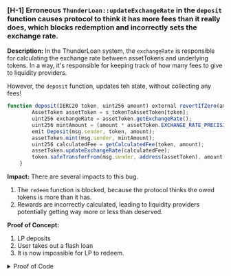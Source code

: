 ### [H-1] Erroneous `ThunderLoan::updateExchangeRate` in the `deposit` function causes protocol to think it has more fees than it really does, which blocks redemption and incorrectly sets the exchange rate.

**Description:** In the ThunderLoan system, the `exchangeRate` is responsible for calculating the exchange rate between assetTokens and underlying tokens.  In a way, it's responsible for keeping track of how many fees to give to liquidity providers.

However, the `deposit` function, updates teh state, without collecting any fees!

```javascript
function deposit(IERC20 token, uint256 amount) external revertIfZero(amount) revertIfNotAllowedToken(token) {
        AssetToken assetToken = s_tokenToAssetToken[token];
        uint256 exchangeRate = assetToken.getExchangeRate();
        uint256 mintAmount = (amount * assetToken.EXCHANGE_RATE_PRECISION()) / exchangeRate;
        emit Deposit(msg.sender, token, amount);
        assetToken.mint(msg.sender, mintAmount);
        uint256 calculatedFee = getCalculatedFee(token, amount);
        assetToken.updateExchangeRate(calculatedFee);
        token.safeTransferFrom(msg.sender, address(assetToken), amount);
    }
```

**Impact:** There are several impacts to this bug.

1.  The `redeem` function is blocked, because the protocol thinks the owed tokens is more than it has.
2.  Rewards are incorrectly calculated, leading to liquidity providers potentially getting way more or less than deserved.

**Proof of Concept:**

1.  LP deposits
2.  User takes out a flash loan
3.  It is now impossible for LP to redeem.

<details>
<summary> Proof of Code</summary>
Place the following into `ThunderLoanTest.t.sol`

```javascript
function testRedeemAfterLoan() public setAllowedToken hasDeposits {
        uint256 amountToBorrow = AMOUNT * 10;
        uint256 calculatedFee = thunderLoan.getCalculatedFee(tokenA, amountToBorrow);

        vm.startPrank(user);
        tokenA.mint(address(mockFlashLoanReceiver), calculatedFee);
        thunderLoan.flashloan(address(mockFlashLoanReceiver), tokenA, amountToBorrow, "");
        vm.stopPrank();
        uint256 amountToRedeem = type(uint256).max;
        vm.startPrank(liquidityProvider);
        thunderLoan.redeem(tokenA, amountToRedeem);
    }
```
<details>

**Recommended Mitigation:** Remove the updated exchange rate lines from `deposit`.

```diff
function deposit(IERC20 token, uint256 amount) external revertIfZero(amount) revertIfNotAllowedToken(token) {
        AssetToken assetToken = s_tokenToAssetToken[token];
        uint256 exchangeRate = assetToken.getExchangeRate();
        uint256 mintAmount = (amount * assetToken.EXCHANGE_RATE_PRECISION()) / exchangeRate;
        emit Deposit(msg.sender, token, amount);
        assetToken.mint(msg.sender, mintAmount);
-       uint256 calculatedFee = getCalculatedFee(token, amount);
-       assetToken.updateExchangeRate(calculatedFee);
        token.safeTransferFrom(msg.sender, address(assetToken), amount);
    }
```


### [H-2] Mixing up variable location causes storage collisions in `ThunderLoan::s_flashLoanFee` and `ThunderLoan::s_currentlyFlashLoaning`, freezing protocol

**Description:**  
`ThunderLoan.sol` has two variables in the following order:

```javascript
    uint256 private s_feePrecision;
    uint256 private s_flashLoanFee; // 0.3% ETH fee
```

However, the upgraded contract `ThunderLoanUpgraded.sol` has them in a different order:
```javascript
    uint256 private s_flashLoanFee; // 0.3% ETH fee
    uint256 public constant FEE_PRECISION = 1e18;
```

Due to how Solidity storage works, after the upgrade the `s_flashLoanFee` will have the value of `s_feePrecision`.
You cannot adjust the position of storage variables, and removing storage variables for constant variables breaks the storage locations as well.

**Impact:**  
After the upgrade, the `s_flashLoanFee` will have the value of `s_feePrecision`.  
This means that users who take out flash loans right after an upgrade will be charged the wrong fee.  

More importantly, the `s_currentlyFlashLoaning` mapping will be stored in the wrong storage slot.

**Proof of Concept**

<details>
<summary>PoC</summary>

Place the following into `ThunderLoanTest.t.sol`

```javascript
    import { ThunderLoanUpgraded } from "../../src/upgradedProtocol/ThunderLoanUpgraded.sol";

-
-
-
    function testUpgradeBreaks() public {
        uint256 feeBeforeUpgrade = thunderLoan.getFee();
        vm.startPrank(thunderLoan.owner());
        ThunderLoanUpgraded upgraded = new ThunderLoanUpgraded();
        thunderLoan.upgradeToAndCall(address(upgraded), "");
        uint256 feeAfterUpgrade = thunderLoan.getFee();
        vm.stopPrank();

        console2.log("Fee Before Upgrade: ", feeBeforeUpgrade);
        console2.log("Fee After Upgrade: ", feeAfterUpgrade);
        assert(feeBeforeUpgrade != feeAfterUpgrade);
    }
```

You can also see the storage layout difference by running `forge inspect ThunderLoan storage` and `forge inspect ThunderLoanUpgraded storage`

</details>


### [M-2] Using TSwap as price oracle leads to price and oracle manipulation attacks

**Description:**  
The TSwap protocol is a constant product formula based AMM (automated market maker). The price of a token is determined by how many reserves are on either side of the pool. Because of this, it is easy for malicious users to manipulate the price of a token by buying or selling a large amount of the token in the same transaction, essentially ignoring protocol fees.

**Impact:**  
Liquidity providers will drastically reduced fees for providing liquidity.

**Proof of Concept:**
The following all happens in 1 transaction.  

1. User takes a flash loan from `ThunderLoan` for 1000 `tokenA`. They are charged the original fee `fee1`. During the flash loan, they do the following:  
   1. User sells 1000 `tokenA`, tanking the price.  
   2. Instead of repaying right away, the user takes out another flash loan for another 1000 `tokenA`.  
        1. Due to the fact that the way `ThunderLoan` calculates price based on the `TSwapPool`, this second flash loan is substantially cheaper.  

```javascript
    function getPriceInWeth(address token) public view returns (uint256) {
        address swapPoolOfToken = IPoolFactory(s_poolFactory).getPool(token);
@>      return ITSwapPool(swapPoolOfToken).getPriceOfOnePoolTokenInWeth();
    }
```
    3. The user then repays the first flash loan, and then repays the second flash loan.

I have created a proof of code located in my audit-data folder. It is too large to include here.

**Recommended Mitigation:**
Consider using a different price oracle mechanism, like a Chainlink price feed with a Uniswap TWAP fallback oracle.


